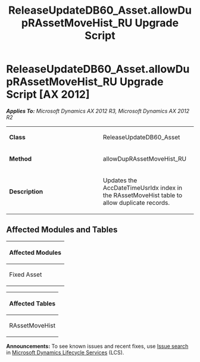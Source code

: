 ﻿---
title: ReleaseUpdateDB60_Asset.allowDupRAssetMoveHist_RU Upgrade Script
TOCTitle: ReleaseUpdateDB60_Asset.allowDupRAssetMoveHist_RU Upgrade Script
ms:assetid: c19547e0-4561-7368-8c2b-0663a3da5480
ms:mtpsurl: https://msdn.microsoft.com/en-us/library/JJ686807(v=AX.60)
ms:contentKeyID: 49711004
ms.date: 05/18/2015
mtps_version: v=AX.60
---

# ReleaseUpdateDB60\_Asset.allowDupRAssetMoveHist\_RU Upgrade Script [AX 2012]


_**Applies To:** Microsoft Dynamics AX 2012 R3, Microsoft Dynamics AX 2012 R2_

<table>
<colgroup>
<col style="width: 50%" />
<col style="width: 50%" />
</colgroup>
<tbody>
<tr class="odd">
<td><p><strong>Class</strong></p></td>
<td><p>ReleaseUpdateDB60_Asset</p></td>
</tr>
<tr class="even">
<td><p><strong>Method</strong></p></td>
<td><p>allowDupRAssetMoveHist_RU</p></td>
</tr>
<tr class="odd">
<td><p><strong>Description</strong></p></td>
<td><p>Updates the AccDateTimeUsrIdx index in the RAssetMoveHist table to allow duplicate records.</p></td>
</tr>
</tbody>
</table>


## Affected Modules and Tables

<table>
<colgroup>
<col style="width: 100%" />
</colgroup>
<thead>
<tr class="header">
<th><p>Affected Modules</p></th>
</tr>
</thead>
<tbody>
<tr class="odd">
<td><p>Fixed Asset</p></td>
</tr>
</tbody>
</table>


<table>
<colgroup>
<col style="width: 100%" />
</colgroup>
<thead>
<tr class="header">
<th><p>Affected Tables</p></th>
</tr>
</thead>
<tbody>
<tr class="odd">
<td><p>RAssetMoveHist</p></td>
</tr>
</tbody>
</table>

  
**Announcements:** To see known issues and recent fixes, use [Issue search](http://go.microsoft.com/fwlink/?linkid=389258) in [Microsoft Dynamics Lifecycle Services](http://go.microsoft.com/fwlink/?linkid=306505) (LCS).

